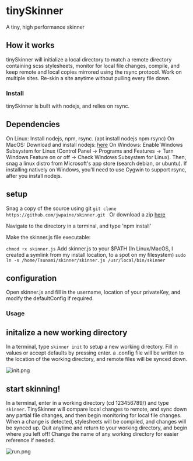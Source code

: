 # tinySkinner

A tiny, high performance skinner

## How it works

tinySkinner will initialize a local directory to match a remote directory containing scss stylesheets, monitor for local file changes, compile, and keep remote and local copies mirrored using the rsync protocol. Work on multiple sites. Re-skin a site anytime without pulling every file down.

### Install

tinySkinner is built with nodejs, and relies on rsync.

## Dependencies
On Linux: Install nodejs, npm, rsync. (apt install nodejs npm rsync)
On MacOS: Download and install nodejs: [here](https://nodejs.org/en/download/)
On Windows: Enable Windows Subsystem for Linux (Control Panel -> Programs and Features -> Turn Windows Feature on or off -> Check Windows Subsystem for Linux). Then, snag a linux distro from Microsoft's app store (search debian, or ubuntu). If installing natively on Windows, you'll need to use Cygwin to support rsync, after you install nodejs.

## setup 
Snag a copy of the source using git
```git clone https://github.com/jwpaine/skinner.git ```
Or download a zip [here](https://github.com/jwpaine/skinner/archive/refs/heads/master.zip)

Navigate to the directory in a terminal, and type 'npm install'

Make the skinner.js file executable:

``` chmod +x skinner.js ```
Add skinner.js to your $PATH (In Linux/MacOS, I created a symlink from my install location, to a spot on my filesystem)
``` sudo ln -s /home/Tsunami/skinner/skinner.js /usr/local/bin/skinner ```

## configuration

Open skinner.js and fill in the username, location of your privateKey, and modify the defaultConfig if required.

### Usage

## initalize a new working directory

In a terminal, type ```skinner init``` to setup a new working directory. Fill in values or accept defaults by pressing enter. a .config file will be written to the location of the working directory, and remote files will be synced down.

![init.png](init.png)

## start skinning!

In a terminal, enter in a working directory (cd 123456789/) and type ```skinner```. TinySkinner will compare local changes to remote, and sync down any partial file changes, and then begin monitoring for local file changes. When a change is detected, stylesheets will be compiled, and changes will be synced up. Quit anytime and return to your working directory, and begin where you left off! Change the name of any working directory for easier reference if needed.

![run.png](run.png)

